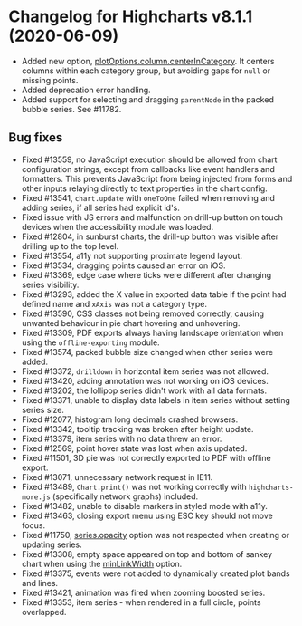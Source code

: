 # Changelog for Highcharts v8.1.1 (2020-06-09)

- Added new option,  [plotOptions.column.centerInCategory](https://api.highcharts.com/highcharts/plotOptions.column.centerInCategory). It centers columns within each category group, but avoiding gaps for `null` or missing points.
- Added deprecation error handling.
- Added support for selecting and dragging `parentNode` in the packed bubble series. See #11782.

## Bug fixes
- Fixed #13559, no JavaScript execution should be allowed from chart configuration strings, except from callbacks like event handlers and formatters. This prevents JavaScript from being injected from forms and other inputs relaying directly to text properties in the chart config.
- Fixed #13541, `chart.update` with `oneToOne` failed when removing and adding series, if all series had explicit id's.
- Fixed issue with JS errors and malfunction on drill-up button on touch devices when the accessibility module was loaded.
- Fixed #12804, in sunburst charts, the drill-up button was visible after drilling up to the top level.
- Fixed #13554, a11y not supporting proximate legend layout.
- Fixed #13534, dragging points caused an error on iOS.
- Fixed #13369, edge case where ticks were different after changing series visibility.
- Fixed #13293, added the X value in exported data table if the point had defined name and `xAxis` was not a category type.
- Fixed #13590, CSS classes not being removed correctly, causing unwanted behaviour in pie chart hovering and unhovering.
- Fixed #13309, PDF exports always having landscape orientation when using the `offline-exporting` module.
- Fixed #13574, packed bubble size changed when other series were added.
- Fixed #13372, `drilldown` in horizontal item series was not allowed.
- Fixed #13420, adding annotation was not working on iOS devices.
- Fixed #13202, the lollipop series didn't work with all data formats.
- Fixed #13371, unable to display data labels in item series without setting series size.
- Fixed #12077, histogram long decimals crashed browsers.
- Fixed #13342, tooltip tracking was broken after height update.
- Fixed #13379, item series with no data threw an error.
- Fixed #12569, point hover state was lost when axis updated.
- Fixed #11501, 3D pie was not correctly exported to PDF with offline export.
- Fixed #13071, unnecessary network request in IE11.
- Fixed #13489, `Chart.print()` was not working correctly with `highcharts-more.js` (specifically network graphs) included.
- Fixed #13482, unable to disable markers in styled mode with a11y.
- Fixed #13463, closing export menu using ESC key should not move focus.
- Fixed #11750, [series.opacity](https://api.highcharts.com/highcharts/plotOptions.series.opacity) option was not respected when creating or updating series.
- Fixed #13308, empty space appeared on top and bottom of sankey chart when using the [minLinkWidth](https://api.highcharts.com/highcharts/plotOptions.sankey.minLinkWidth) option.
- Fixed #13375, events were not added to dynamically created plot bands and lines.
- Fixed #13421, animation was fired when zooming boosted series.
- Fixed #13353, item series - when rendered in a full circle, points overlapped.
